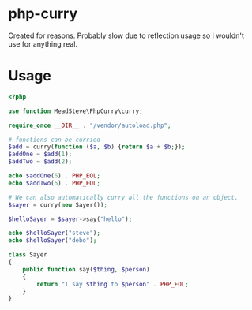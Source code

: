# php-curry

Created for reasons. Probably slow due to reflection usage so I wouldn't use for anything real.

# Usage

``` php
<?php

use function MeadSteve\PhpCurry\curry;

require_once __DIR__ . "/vendor/autoload.php";

# functions can be curried
$add = curry(function ($a, $b) {return $a + $b;});
$addOne = $add(1);
$addTwo = $add(2);

echo $addOne(6) . PHP_EOL;
echo $addTwo(6) . PHP_EOL;

# We can also automatically curry all the functions on an object.
$sayer = curry(new Sayer());

$helloSayer = $sayer->say("hello");

echo $helloSayer("steve");
echo $helloSayer("debo");

class Sayer
{
    public function say($thing, $person)
    {
        return "I say $thing to $person" . PHP_EOL;
    }
}

```
